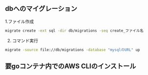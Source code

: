 ## dbへのマイグレーション
1.ファイル作成
```bash
migrate create -ext sql -dir db/migrations -seq create_ファイル名
```
2. コマンド実行
```bash
migrate -source file://db/migrations -database "mysqlのURL" up
```
## 要goコンテナ内でのAWS CLIのインストール
